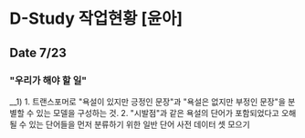 # D-Study 작업현황 [윤아]
## Date 7/23
### "우리가 해야 할 일"
  __1) 1. 트랜스포머로 "욕설이 있지만 긍정인 문장"과 "욕설은 없지만 부정인 문장"을 분별할 수 있는 모델을 구성하는 것.
2. "시발점"과 같은 욕설의 단어가 포함되었다고 오해될 수 있는 단어들을 먼저 분류하기 위한 일반 단어 사전 데이터 셋 모으기
